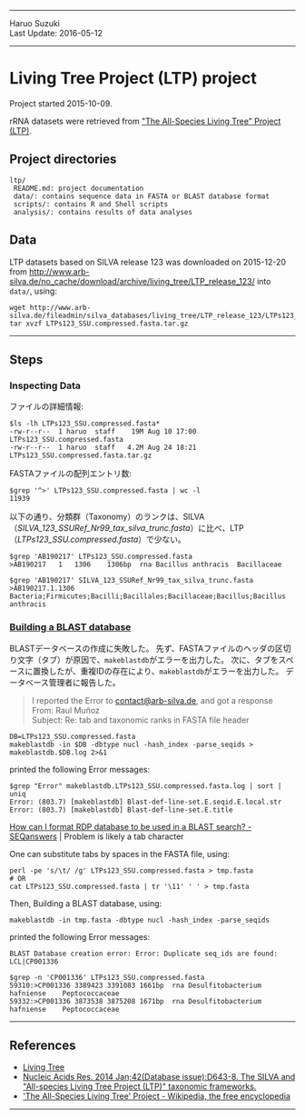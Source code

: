 ----------

Haruo Suzuki  
Last Update: 2016-05-12  

----------

# Living Tree Project (LTP) project
Project started 2015-10-09.

rRNA datasets were retrieved from ["The All-Species Living Tree" Project (LTP)](http://www.arb-silva.de/projects/living-tree/).

## Project directories

    ltp/
     README.md: project documentation 
     data/: contains sequence data in FASTA or BLAST database format
     scripts/: contains R and Shell scripts
     analysis/: contains results of data analyses

## Data
LTP datasets based on SILVA release 123 was downloaded on 2015-12-20 from <http://www.arb-silva.de/no_cache/download/archive/living_tree/LTP_release_123/> into `data/`, using:

    wget http://www.arb-silva.de/fileadmin/silva_databases/living_tree/LTP_release_123/LTPs123_SSU.compressed.fasta.tar.gz
    tar xvzf LTPs123_SSU.compressed.fasta.tar.gz 

----------

## Steps

### Inspecting Data

ファイルの詳細情報:  

    $ls -lh LTPs123_SSU.compressed.fasta*
    -rw-r--r--  1 haruo  staff    19M Aug 10 17:00 LTPs123_SSU.compressed.fasta
    -rw-r--r--  1 haruo  staff   4.2M Aug 24 18:21 LTPs123_SSU.compressed.fasta.tar.gz

FASTAファイルの配列エントリ数:  

    $grep '^>' LTPs123_SSU.compressed.fasta | wc -l
    11939

以下の通り、分類群（Taxonomy）のランクは、SILVA（*SILVA_123_SSURef_Nr99_tax_silva_trunc.fasta*）に比べ、LTP（*LTPs123_SSU.compressed.fasta*）で少ない。

    $grep 'AB190217' LTPs123_SSU.compressed.fasta
    >AB190217	1	1306	1306bp	rna	Bacillus anthracis	Bacillaceae

    $grep 'AB190217' SILVA_123_SSURef_Nr99_tax_silva_trunc.fasta
    >AB190217.1.1306 Bacteria;Firmicutes;Bacilli;Bacillales;Bacillaceae;Bacillus;Bacillus anthracis

### [Building a BLAST database](http://www.ncbi.nlm.nih.gov/books/NBK279688/)

BLASTデータベースの作成に失敗した。
先ず、FASTAファイルのヘッダの区切り文字（タブ）が原因で、`makeblastdb`がエラーを出力した。
次に、タブをスペースに置換したが、重複IDの存在により、`makeblastdb`がエラーを出力した。
データベース管理者に報告した。

> I reported the Error to <contact@arb-silva.de>, and got a response  
From: Raul Muñoz   
Subject: Re: tab and taxonomic ranks in FASTA file header  

    DB=LTPs123_SSU.compressed.fasta
    makeblastdb -in $DB -dbtype nucl -hash_index -parse_seqids > makeblastdb.$DB.log 2>&1

printed the following Error messages:

    $grep "Error" makeblastdb.LTPs123_SSU.compressed.fasta.log | sort | uniq
    Error: (803.7) [makeblastdb] Blast-def-line-set.E.seqid.E.local.str
    Error: (803.7) [makeblastdb] Blast-def-line-set.E.title

[How can I format RDP database to be used in a BLAST search? - SEQanswers](http://seqanswers.com/forums/showthread.php?t=44700) | Problem is likely a tab character

One can substitute tabs by spaces in the FASTA file, using:  

    perl -pe 's/\t/ /g' LTPs123_SSU.compressed.fasta > tmp.fasta
    # OR
    cat LTPs123_SSU.compressed.fasta | tr '\11' ' ' > tmp.fasta

Then, Building a BLAST database, using:

    makeblastdb -in tmp.fasta -dbtype nucl -hash_index -parse_seqids

printed the following Error messages:

    BLAST Database creation error: Error: Duplicate seq_ids are found: 
    LCL|CP001336

    $grep -n 'CP001336' LTPs123_SSU.compressed.fasta
    59310:>CP001336	3389423	3391083	1661bp	rna	Desulfitobacterium hafniense	Peptococcaceae
    59332:>CP001336	3873538	3875208	1671bp	rna	Desulfitobacterium hafniense	Peptococcaceae

----------

## References
- [Living Tree](http://www.arb-silva.de/projects/living-tree/)
- [Nucleic Acids Res. 2014 Jan;42(Database issue):D643-8. The SILVA and "All-species Living Tree Project (LTP)" taxonomic frameworks.](http://www.ncbi.nlm.nih.gov/pubmed/24293649)
- ['The All-Species Living Tree' Project - Wikipedia, the free encyclopedia](https://en.wikipedia.org/wiki/%27The_All-Species_Living_Tree%27_Project)

----------

